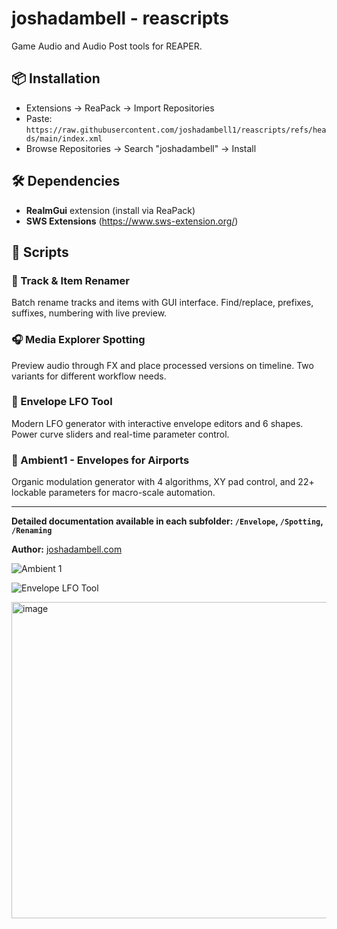 # joshadambell - reascripts

Game Audio and Audio Post tools for REAPER.

## 📦 Installation

- Extensions → ReaPack → Import Repositories
- Paste: `https://raw.githubusercontent.com/joshadambell1/reascripts/refs/heads/main/index.xml`
- Browse Repositories → Search "joshadambell" → Install

## 🛠️ Dependencies

- **ReaImGui** extension (install via ReaPack)
- **SWS Extensions** (https://www.sws-extension.org/)

## 📜 Scripts

### 📝 Track & Item Renamer
Batch rename tracks and items with GUI interface. Find/replace, prefixes, suffixes, numbering with live preview.

### 🎧 Media Explorer Spotting  
Preview audio through FX and place processed versions on timeline. Two variants for different workflow needs.

### 🌊 Envelope LFO Tool
Modern LFO generator with interactive envelope editors and 6 shapes. Power curve sliders and real-time parameter control.

### 🌟 Ambient1 - Envelopes for Airports
Organic modulation generator with 4 algorithms, XY pad control, and 22+ lockable parameters for macro-scale automation.

---

**Detailed documentation available in each subfolder: `/Envelope`, `/Spotting`, `/Renaming`**

**Author:** [joshadambell.com](https://joshadambell.com)

![Ambient 1](https://github.com/user-attachments/assets/01d7f161-c0bb-40f6-b378-018346453a92)

![Envelope LFO Tool](https://github.com/user-attachments/assets/fdb34fbc-e8a6-4fe6-990f-633a619d86cb)

<img width="700" height="506" alt="image" src="https://github.com/user-attachments/assets/1f14b175-04d0-4395-a12a-0887770c61ff" />
